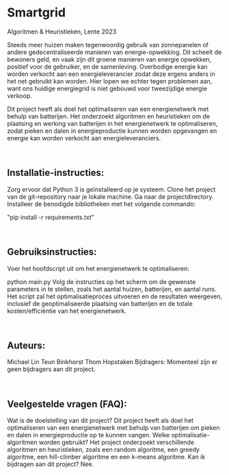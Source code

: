 # Smartgrid
Algoritmen & Heuristieken, 
Lente 2023

Steeds meer huizen maken tegenwoordig gebruik van zonnepanelen of andere gedecentraliseerde manieren van energie-opwekking. Dit scheelt de bewoners geld, en vaak zijn dit groene manieren van energie opwekken, positief voor de gebruiker, en de samenleving. Overbodige energie kan worden verkocht aan een energieleverancier zodat deze ergens anders in het net gebruikt kan worden. Hier lopen we echter tegen problemen aan, want ons huidige energiegrid is niet gebouwd voor tweezijdige energie verkoop.

Dit project heeft als doel het optimaliseren van een energienetwerk met behulp van batterijen. Het onderzoekt algoritmen en heuristieken om de plaatsing en werking van batterijen in het energienetwerk te optimaliseren, zodat pieken en dalen in energieproductie kunnen worden opgevangen en energie kan worden verkocht aan energieleveranciers.

&nbsp;

## Installatie-instructies:

Zorg ervoor dat Python 3 is geïnstalleerd op je systeem.
Clone het project van de git-repository naar je lokale machine.
Ga naar de projectdirectory.
Installeer de benodigde bibliotheken met het volgende commando:

"pip install -r requirements.txt"

&nbsp;

## Gebruiksinstructies:

Voer het hoofdscript uit om het energienetwerk te optimaliseren:

python main.py
Volg de instructies op het scherm om de gewenste parameters in te stellen, zoals het aantal huizen, batterijen, en aantal runs.
Het script zal het optimalisatieproces uitvoeren en de resultaten weergeven, inclusief de geoptimaliseerde plaatsing van batterijen en de totale kosten/efficiëntie van het energienetwerk.

&nbsp;

## Auteurs:

Michael Lin
Teun Binkhorst
Thom Hopstaken
Bijdragers: Momenteel zijn er geen bijdragers aan dit project.

&nbsp;

## Veelgestelde vragen (FAQ):

Wat is de doelstelling van dit project?
Dit project heeft als doel het optimaliseren van een energienetwerk met behulp van batterijen om pieken en dalen in energieproductie op te kunnen vangen.
Welke optimalisatie-algoritmen worden gebruikt?
Het project onderzoekt verschillende algoritmen en heuristieken, zoals een random algoritme, een greedy algoritme, een hill-climber algoritme en een k-means algoritme.
Kan ik bijdragen aan dit project?
Nee.